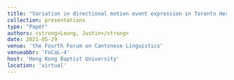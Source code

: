```yaml
---
title: "Variation in directional motion event expression in Toronto Heritage Cantonese"
collection: presentations
type: "Paper"
authors: <strong>Leung, Justin</strong>
date: 2021-05-29
venue: 'the Fourth Forum on Cantonese Linguistics'
venueabbr: 'FoCaL-4'
host: 'Hong Kong Baptist University'
location: 'virtual'
---
```

